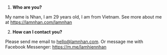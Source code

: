 1. **Who are you?**

My name is Nhan, I am 29 years old, I am from Vietnam. See more about me at <https://lamnhan.com/lamnhan>

2. **How can I contact you?**

Please send me email to <hello@lamnhan.com>. Or message me with Facebook Messenger: <https://m.me/lamhiennhan>
